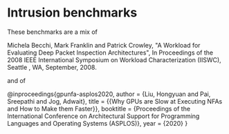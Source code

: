 # Intrusion benchmarks

These benchmarks are a mix of 

Michela Becchi, Mark Franklin and Patrick Crowley, "A Workload for Evaluating Deep Packet Inspection Architectures", In Proceedings of the 2008 IEEE International Symposium on Workload Characterization (IISWC), Seattle , WA, September, 2008.

and of

@inproceedings{gpunfa-asplos2020,
 author = {Liu, Hongyuan and Pai, Sreepathi and Jog, Adwait},
 title = {{Why GPUs are Slow at Executing NFAs and How to Make them Faster}},
 booktitle = {Proceedings of the International Conference on Architectural Support for Programming Languages and Operating Systems (ASPLOS)},
 year = {2020}
}

